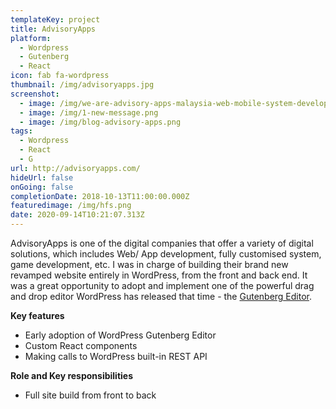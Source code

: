 ```yaml
---
templateKey: project
title: AdvisoryApps
platform:
  - Wordpress
  - Gutenberg
  - React
icon: fab fa-wordpress
thumbnail: /img/advisoryapps.jpg
screenshot:
  - image: /img/we-are-advisory-apps-malaysia-web-mobile-system-developer.png
  - image: /img/1-new-message.png
  - image: /img/blog-advisory-apps.png
tags:
  - Wordpress
  - React
  - G
url: http://advisoryapps.com/
hideUrl: false
onGoing: false
completionDate: 2018-10-13T11:00:00.000Z
featuredimage: /img/hfs.png
date: 2020-09-14T10:21:07.313Z
---
```

AdvisoryApps is one of the digital companies that offer a variety of digital solutions, which includes Web/ App development, fully customised system, game development, etc. I was in charge of building their brand new revamped website entirely in WordPress, from the front and back end. It was a great opportunity to adopt and implement one of the powerful drag and drop editor WordPress has released that time - the <a href="https://wordpress.org/gutenberg/" target="_blank">Gutenberg Editor</a>.

**Key features**

* Early adoption of WordPress Gutenberg Editor
* Custom React components 
* Making calls to WordPress built-in REST API

**Role and Key responsibilities**

* Full site build from front to back